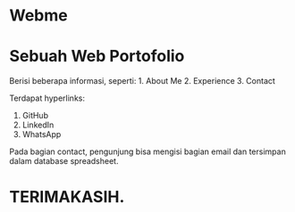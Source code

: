 # Webme
<h1>Sebuah Web Portofolio</h1>
Berisi beberapa informasi, seperti:
1. About Me
2. Experience
3. Contact

Terdapat hyperlinks:
1. GitHub
2. LinkedIn
3. WhatsApp

Pada bagian contact, pengunjung bisa mengisi bagian email dan tersimpan dalam database spreadsheet.

<h1>TERIMAKASIH.</h1>

